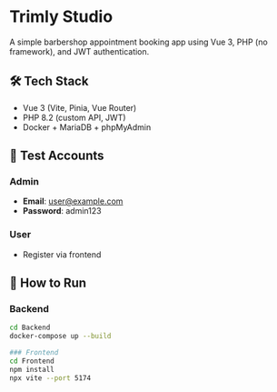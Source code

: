 # Trimly Studio

A simple barbershop appointment booking app using Vue 3, PHP (no framework), and JWT authentication.

## 🛠 Tech Stack
- Vue 3 (Vite, Pinia, Vue Router)
- PHP 8.2 (custom API, JWT)
- Docker + MariaDB + phpMyAdmin

## 🧪 Test Accounts

### Admin
- **Email**: user@example.com
- **Password**: admin123

### User
- Register via frontend

## 🚀 How to Run

### Backend
```bash
cd Backend
docker-compose up --build

### Frontend 
cd Frontend
npm install
npx vite --port 5174



